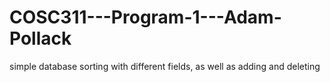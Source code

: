 # COSC311---Program-1---Adam-Pollack
simple database sorting with different fields, as well as adding and deleting
